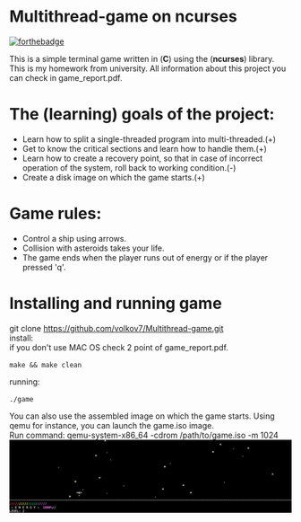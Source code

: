 # Multithread-game on ncurses
[![forthebadge](https://forthebadge.com/images/badges/made-with-c.svg)](https://forthebadge.com)

This is a simple terminal game written in (<B>C</B>) using the (<B>ncurses</B>) library. This is my homework from university. All information about this project you can check in game_report.pdf.
# The (learning) goals of the project:
- Learn how to split a single-threaded program into multi-threaded.(+)
- Get to know the critical sections and learn how to handle them.(+)
- Learn how to create a recovery point, so that in case of incorrect operation of the system, roll back to working condition.(-)
- Create a disk image on which the game starts.(+)
# Game rules:
- Control a ship using arrows.
- Collision with asteroids takes your life.
- The game ends when the player runs out of energy or if the player pressed 'q'.
# Installing and running game
git clone https://github.com/volkov7/Multithread-game.git \
install:\
if you don't use MAC OS check 2 point of game_report.pdf.
```
make && make clean
```
running:
```
./game
```
You can also use the assembled image on which the game starts. Using qemu for instance, you can launch the game.iso image.\
Run command: qemu-system-x86_64 -cdrom /path/to/game.iso -m 1024
![Space game](https://github.com/volkov7/Multithread-game/raw/master/game.png)
